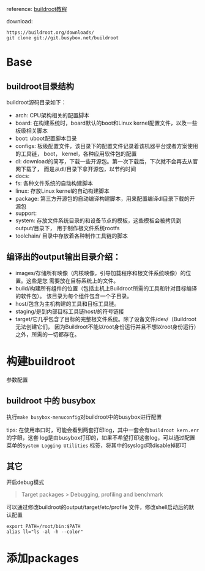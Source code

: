 
reference:
[buildroot教程](https://www.cnblogs.com/fuzidage/p/12049442.html)

download:
```
https://buildroot.org/downloads/
git clone git://git.busybox.net/buildroot
```

# Base

## buildroot目录结构

buildroot源码目录如下：

* arch: CPU架构相关的配置脚本
* board: 在构建系统时，board默认的boot和Linux kernel配置文件，以及一些板级相关脚本
* boot: uboot配置脚本目录
* configs: 板级配置文件，该目录下的配置文件记录着该机器平台或者方案使用的工具链，
           boot， kernel，各种应用软件包的配置
* dl: download的简写，下载一些开源包。第一次下载后，下次就不会再去从官网下载了，
      而是从dl/目录下拿开源包，以节约时间
* docs:
* fs: 各种文件系统的自动构建脚本
* linux: 存放Linux kernel的自动构建脚本
* package: 第三方开源包的自动编译构建脚本，用来配置编译dl目录下载的开源包
* support:
* system: 存放文件系统目录的和设备节点的模板，这些模板会被拷贝到output/目录下，
          用于制作根文件系统rootfs
* toolchain/ 目录中存放着各种制作工具链的脚本

## 编译出的output输出目录介绍：

* images/存储所有映像（内核映像，引导加载程序和根文件系统映像）的位置。这些是您
  需要放在目标系统上的文件。
* build/构建所有组件的位置（包括主机上Buildroot所需的工具和针对目标编译的软件包）。
  该目录为每个组件包含一个子目录。
* host/包含为主机构建的工具和目标工具链。
* staging/是到内部目标工具链host/的符号链接
* target/它几乎包含了目标的完整根文件系统。除了设备文件/dev/（Buildroot无法创建它们，
  因为Buildroot不能以root身份运行并且不想以root身份运行）之外，所需的一切都存在。



# 构建buildroot

参数配置

## buildroot 中的 busybox

执行`make busybox-menuconfig`对buildroot中的busybox进行配置


tips:
在使用串口时，可能会看到两套打印log，其中一套会有`buildroot kern.err`的字眼，这套
log是由busybox打印的，如果不希望打印这套log，可以通过配置菜单的`System Logging Utilities`
标签，将其中的syslogd项disable掉即可


## 其它

开启debug模式
> Target packages > Debugging, profiling and benchmark


可以通过修改buildroot的output/target/etc/profile 文件，修改shell启动后的默认配置
```
export PATH=/root/bin:$PATH
alias ll="ls -al -h --color"
```



# 添加packages

